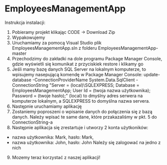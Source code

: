 # EmployeesManagementApp

Instrukcja instalacji:
1. Pobieramy projekt klikając CODE -> Download Zip
2. Wypakowujemy
3. Uruchamiamy za pomocą Visual Studio plik EmployeesManagementApp.sln z folderu EmployeesManagementApp-master
4. Przechodzimy do zakładki na dole programu Package Manager Console, gdzie wyświetli się komunikat z przyciskiek restore i klikamy go
5. Jeśli mamy bazę danych SQL Server na lokalnym komputerze, to wpisujemy nasepującą komendę w Package Manager Console:
update-database -ConnectionProviderName System.Data.SqlClient -ConnectionString "Server = (local)\SQLEXPRESS; Database = EmployeesManagementApp; User Id = (twoja nazwa użytkownika); Password = (twoje hasło);"
(local) to dmyślny adres serwera na komputerze lokalnym, a SQLEXPRESS to domyślna nazwa servera.
6. Następnie uruchamiamy aplikację
7. Zostaniemy poproszeni o wpisanie danych do połączenia się z bazą danych. Należy wpisać te same dane, które przakazaliśmy w pkt. 5 do ConnectionString-a
8. Następnie aplikacja się zrestartuje i utworzy 2 konta użytkoników:
- nazwa użytkownika: Mark, hasło: Mark,
- nazwa użytkownika: John, hasło: John
Należy się zalogować na jedno z nich
9. Mozemy teraz korzystać z naszej aplikacji!
